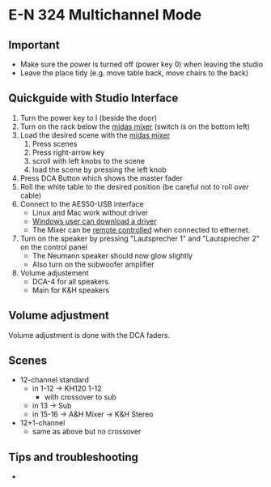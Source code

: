 # E-N 324 Multichannel Mode

## Important

- Make sure the power is turned off (power key 0) when leaving the studio
- Leave the place tidy (e.g. move table back, move chairs to the back)

## Quickguide with Studio Interface

1. Turn the power key to I (beside the door)
2. Turn on the rack below the [midas mixer](https://www.midasconsoles.com/product.html?modelCode=P0BI9) (switch is on the bottom left)
3. Load the desired scene with the [midas mixer](https://www.midasconsoles.com/product.html?modelCode=P0BI9)
    1. Press scenes
    2. Press right-arrow key
    3. scroll with left knobs to the scene
    4. load the scene by pressing the left knob
4. Press DCA Button which shows the master fader
5. Roll the white table to the desired position (be careful not to roll over cable)
6. Connect to the AES50-USB interface
    - Linux and Mac work without driver
    - [Windows user can download a driver](https://mediadl.musictribe.com/download/software/klarkteknik/KT-USB/KLARK_TEKNIK_KT-USB_v5.12.0_2021-06-28_setup.zip)
    - The Mixer can be [remote controlled](https://www.midasconsoles.com/product.html?modelCode=P0BI9) when connected to ethernet.
7. Turn on the speaker by pressing "Lautsprecher 1" and "Lautsprecher 2" on the control panel
    - The Neumann speaker should now glow slightly
    - Also turn on the subwoofer amplifier
8. Volume adjustement
    - DCA-4 for all speakers
    - Main for K&H speakers

## Volume adjustment

Volume adjustment is done with the DCA faders.

## Scenes

- 12-channel standard
    - in 1-12 -> KH120 1-12
        - with crossover to sub
    - in 13 -> Sub
    - in 15-16 -> A&H Mixer -> K&H Stereo
- 12+1-channel
    - same as above but no crossover

## Tips and troubleshooting

-
